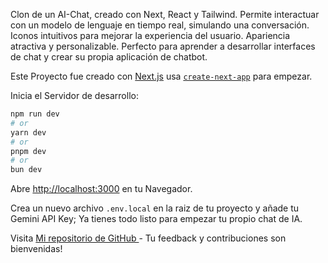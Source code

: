 Clon de un AI-Chat, creado con Next, React y Tailwind. Permite interactuar con un modelo de lenguaje en tiempo real, simulando una conversación. Iconos intuitivos para mejorar la experiencia del usuario. Apariencia atractiva y personalizable. Perfecto para aprender a desarrollar interfaces de chat y crear su propia aplicación de chatbot.

Este Proyecto fue creado con [Next.js](https://nextjs.org/)  usa [`create-next-app`](https://github.com/vercel/next.js/tree/canary/packages/create-next-app) para empezar.


Inicia el Servidor de desarrollo:

```bash
npm run dev
# or
yarn dev
# or
pnpm dev
# or
bun dev
```

Abre [http://localhost:3000](http://localhost:3000) en tu Navegador.

Crea un nuevo archivo `.env.local` en la raiz de tu proyecto y añade tu Gemini API Key;
Ya tienes todo listo para empezar tu propio chat de IA.

Visita [Mi repositorio de GitHub ](https://github.com/Milo2003/) - Tu feedback y contribuciones son bienvenidas!

